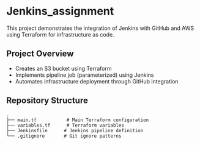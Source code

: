 # Jenkins_assignment

This project demonstrates the integration of Jenkins with GitHub and AWS using Terraform for infrastructure as code.

## Project Overview
- Creates an S3 bucket using Terraform
- Implements pipeline job (parameterized) using Jenkins
- Automates infrastructure deployment through GitHub integration

## Repository Structure
```
.
├── main.tf           # Main Terraform configuration
├── variables.tf      # Terraform variables
├── Jenkinsfile      # Jenkins pipeline definition
└── .gitignore       # Git ignore patterns
